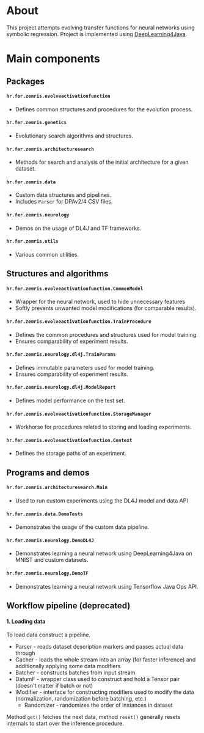 # About
This project attempts evolving transfer functions for neural networks using symbolic regression.
Project is implemented using [DeepLearning4Java](https://deeplearning4j.org/).

# Main components
## Packages
#### `hr.fer.zemris.evolveactivationfunction`
* Defines common structures and procedures for the evolution process.

#### `hr.fer.zemris.genetics`
* Evolutionary search algorithms and structures. 

#### `hr.fer.zemris.architecturesearch`
* Methods for search and analysis of the initial architecture for a given dataset.

#### `hr.fer.zemris.data`
* Custom data structures and pipelines.
* Includes `Parser` for DPAv2/4 CSV files.

#### `hr.fer.zemris.neurology`
* Demos on the usage of DL4J and TF frameworks.

#### `hr.fer.zemris.utils`
* Various common utilities.

## Structures and algorithms
#### `hr.fer.zemris.evolveactivationfunction.CommonModel`
* Wrapper for the neural network, used to hide unnecessary features
* Softly prevents unwanted model modifications (for comparable results).

#### `hr.fer.zemris.evolveactivationfunction.TrainProcedure`
* Defines the common procedures and structures used for model training.
* Ensures comparability of experiment results.

#### `hr.fer.zemris.neurology.dl4j.TrainParams`
* Defines immutable parameters used for model training.
* Ensures comparability of experiment results.

#### `hr.fer.zemris.neurology.dl4j.ModelReport`
* Defines model performance on the test set.

#### `hr.fer.zemris.evolveactivationfunction.StorageManager`
* Workhorse for procedures related to storing and loading experiments.

#### `hr.fer.zemris.evolveactivationfunction.Context`
* Defines the storage paths of an experiment.

## Programs and demos
#### `hr.fer.zemris.architecturesearch.Main`
* Used to run custom experiments using the DL4J model and data API

#### `hr.fer.zemris.data.DemoTests`
* Demonstrates the usage of the custom data pipeline.

#### `hr.fer.zemris.neurology.DemoDL4J`
* Demonstrates learning a neural network using DeepLearning4Java on MNIST and custom datasets. 

#### `hr.fer.zemris.neurology.DemoTF`
* Demonstrates learning a neural network using Tensorflow Java Ops API.

## Workflow pipeline (deprecated)

#### 1. Loading data
To load data construct a pipeline.
* Parser - reads dataset description markers and passes actual data through
* Cacher - loads the whole stream into an array (for faster inference) and additionally applying some data modifiers 
* Batcher - constructs batches from input stream
* DatumF - wrapper class used to construct and hold a Tensor pair (doesn't matter if batch or not)
* IModifier - interface for constructing modifiers used to modify the data (normalization, randomization before batching, etc.)
  * Randomizer - randomizes the order of instances in dataset

Method `get()` fetches the next data, method `reset()` generally resets internals to start over the inference procedure. 


